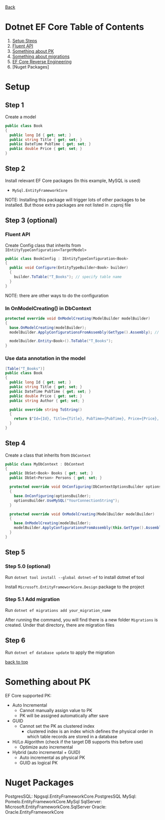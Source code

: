 [Back](../../README.md)

# Dotnet EF Core Table of Contents

1. [Setup Steps](#setup)
2. [Fluent API](./README_EFCoreFluentAPI.md)
3. [Something about PK](#something-about-pk)
4. [Something about migrations](./README_EFCoreMigration.md)
5. [EF Core Reverse Engineering](./README_EFCoreReverseEngineering.md)
6. [Nuget Packages]

# Setup

## Step 1

Create a model

```c#
public class Book
{
  public long Id { get; set; }
  public string Title { get; set; }
  public DateTime PubTime { get; set; }
  public double Price { get; set; }
}
```

## Step 2

Install relevant EF Core packages (In this example, MySQL is used)

- `MySql.EntityFrameworkCore`

NOTE: Installing this package will trigger lots of other packages to be installed. But those extra packages are not listed in .csproj file

## Step 3 (optional)

### Fluent API

Create Config class that inherits from `IEntityTypeConfiguration<TargetModel>`

```c#
public class BookConfig : IEntityTypeConfiguration<Book>
{
  public void Configure(EntityTypeBuilder<Book> builder)
  {
    builder.ToTable("T_Books"); // specify table name
  }
}
```

NOTE: there are other ways to do the configuration

### In OnModelCreating() in DbContext

```c#
protected override void OnModelCreating(ModelBuilder modelBuilder)
{
  base.OnModelCreating(modelBuilder);
  modelBuilder.ApplyConfigurationsFromAssembly(GetType().Assembly); // load all IEntityTypeConfiguration

  modelBuilder.Entity<Book>().ToTable("T_Books");
}
```

### Use data annotation in the model

```c#
[Table("T_Books")]
public class Book
{
  public long Id { get; set; }
  public string Title { get; set; }
  public DateTime PubTime { get; set; }
  public double Price { get; set; }
  public string Author { get; set; }

  public override string ToString()
  {
    return $"Id={Id}, Title={Title}, PubTime={PubTime}, Price={Price}, Author={Author}";
  }
}

```

## Step 4

Create a class that inherits from `DbContext`

```c#
public class MyDbContext : DbContext
{
  public DbSet<Book> Books { get; set; }
  public DbSet<Person> Persons { get; set; }

  protected override void OnConfiguring(DbContextOptionsBuilder optionsBuilder)
  {
    base.OnConfiguring(optionsBuilder);
    optionsBuilder.UseMySQL("YourConnectionString");
  }

  protected override void OnModelCreating(ModelBuilder modelBuilder)
  {
    base.OnModelCreating(modelBuilder);
    modelBuilder.ApplyConfigurationsFromAssembly(this.GetType().Assembly);
  }
}

```

## Step 5

### Step 5.0 (optional)

Run `dotnet tool install --global dotnet-ef` to install dotnet ef tool

Install `Microsoft.EntityFrameworkCore.Design` package to the project

### Step 5.1 Add migration

Run `dotnet ef migrations add your_migration_name`

After running the command, you will find there is a new folder `Migrations` is created. Under that directory, there are migration files

## Step 6

Run `dotnet ef database update` to apply the migration

[back to top](#dotnet-ef-core-table-of-contents)

# Something about PK

EF Core supported PK:

- Auto Incremental
  - Cannot manually assign value to PK
  - PK will be assigned automatically after save
- GUID
  - Cannot set the PK as clustered index
    - clustered index is an index which defines the physical order in which table records are stored in a database
- Hi/Lo Algorithm (check if the target DB supports this before use)
  - Optimize auto incremental
- Hybrid (auto incremental + GUID)
  - Auto incremental as physical PK
  - GUID as logical PK

# Nuget Packages

PostgresSQL: Npgsql.EntityFrameworkCore.PostgresSQL
MySql: Pomelo.EntityFrameworkCore.MySql
SqlServer: Microsoft.EntityFrameworkCore.SqlServer
Oracle: Oracle.EntityFrameworkCore
